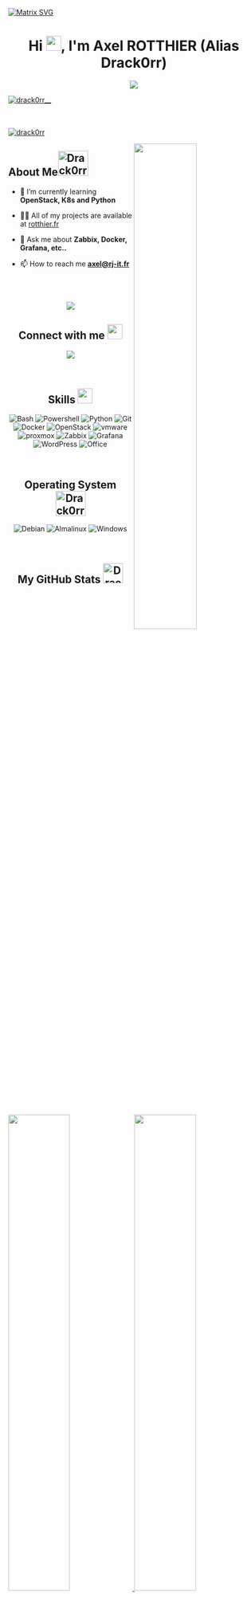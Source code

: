 [![Matrix SVG](https://raw.githubusercontent.com/rodrigograca31/rodrigograca31/master/matrix.svg)](https://www.youtube.com/watch?v=SDkAGkd4NLc) 

<h1 align="center">Hi <img src = "https://raw.githubusercontent.com/MartinHeinz/MartinHeinz/master/wave.gif" height="30">, I'm Axel ROTTHIER (Alias Drack0rr)</h1>
<p align="center">
  <a href="https://rotthier.fr"><img src="https://readme-typing-svg.herokuapp.com?center=true&vCenter=true&lines=A+passionate+IT+engineer+!"></a>
</p>

<a href="https://github.com/Drack0rr" target="blank">
<img src="https://img.shields.io/github/stars/Drack0rr?label=%E2%AD%90%20Github&style=for-the-badge" alt="drack0rr__" /></a>

 </br> </br>
 <a href="https://github.com/ryo-ma/github-profile-trophy"><img src="https://github-profile-trophy.vercel.app/?username=drack0rr&theme=gitdimmed&column=7&no-frame=true&no-bg=true" alt="drack0rr" /></a> 
</p>  

<img align="right" width="50%" alt="" src="https://img.papamica.com/logo/git_coding_animation.gif" />  
<h2> About Me<img src="https://media1.giphy.com/media/RifTnAQRz2mtH0EnZX/giphy.gif?cid=ecf05e473bwn2pq0626373ftybdehk7hpxh0s47uznvzr8uk&rid=giphy.gif&ct=s" alt="Drack0rr" height="50" width="60" /></h2>

- 🌱 I’m currently learning **OpenStack, K8s and Python**  
  
- 👨‍💻 All of my projects are available at [rotthier.fr](https://rotthier.fr)  
  
- 💬 Ask me about **Zabbix, Docker, Grafana, etc..**  
  
- 📫 How to reach me **axel@rj-it.fr**  
  

 </br></br>
 <p  align="center">
<img src="https://user-images.githubusercontent.com/73097560/115834477-dbab4500-a447-11eb-908a-139a6edaec5c.gif">             
<br>
<div align="center">
<h2> Connect with me <img src='https://raw.githubusercontent.com/ShahriarShafin/ShahriarShafin/main/Assets/handshake.gif' height="30"> </h2>

<a href="https://www.linkedin.com/in/axel-rotthier/"><img src="https://img.shields.io/badge/Axel-ROTTHIER-%230A66C2.svg?style=for-the-badge&logo=linkedin&logoColor=white"></a>

 </br>

<h2> Skills <img src = "https://media2.giphy.com/media/QssGEmpkyEOhBCb7e1/giphy.gif?cid=ecf05e47a0n3gi1bfqntqmob8g9aid1oyj2wr3ds3mg700bl&rid=giphy.gif"  height="30"> </h2>

![Bash](https://img.shields.io/badge/bash-%23CDCDCE.svg?style=for-the-badge&logo=gnubash&logoColor=1B1B1F)
![Powershell](https://img.shields.io/badge/powershell-%235391FE.svg?style=for-the-badge&logo=powershell&logoColor=1B1B1F)
![Python](https://img.shields.io/badge/python-%233570A0.svg?style=for-the-badge&logo=python&logoColor=FFE05D)
![Git](https://img.shields.io/badge/git-%23F05032.svg?style=for-the-badge&logo=git&logoColor=white)
![Docker](https://img.shields.io/badge/docker-%230db7ed.svg?style=for-the-badge&logo=docker&logoColor=white)
![OpenStack](https://img.shields.io/badge/openstack-%23ED1944.svg?style=for-the-badge&logo=openstack&logoColor=white)
![vmware](https://img.shields.io/badge/ESXi-%23607078.svg?style=for-the-badge&logo=vmware&logoColor=white)
![proxmox](https://img.shields.io/badge/proxmox-%23E57000.svg?style=for-the-badge&logo=proxmox&logoColor=white)
![Zabbix](https://img.shields.io/badge/zabbix-%23CC2936.svg?style=for-the-badge&logo=Zotero&logoColor=white)
![Grafana](https://img.shields.io/badge/grafana-%23F46800.svg?style=for-the-badge&logo=grafana&logoColor=white)
![WordPress](https://img.shields.io/badge/wordpress-%2321759B.svg?style=for-the-badge&logo=WordPress&logoColor=white)
![Office](https://img.shields.io/badge/office_suite-%23D83B01.svg?style=for-the-badge&logo=MicrosoftOffice&logoColor=white)
 
  </br>

  <h2> Operating System <img src = "https://media1.giphy.com/media/WFZvB7VIXBgiz3oDXE/giphy.gif?cid=ecf05e47o85shd30d0qgkajffwr0b06zj4dt9onfr4vnehqk&rid=giphy.gif&ct=s" alt="Drack0rr" height="50" width="60"> </h2>

![Debian](https://img.shields.io/badge/debian-%23A81D33.svg?style=for-the-badge&logo=Debian&logoColor=white)
![Almalinux](https://img.shields.io/badge/Almalinux-%2335BF5C.svg?style=for-the-badge&logo=Almalinux&logoColor=white)
![Windows](https://img.shields.io/badge/windows-%230078D6.svg?style=for-the-badge&logo=windows&logoColor=white)
 
 <br>

 <h2> My GitHub Stats <img src="https://media2.giphy.com/media/CwTvSiWflgCGKgz5eb/giphy.gif?cid=ecf05e472sy191foql0okctbjdxbwd3wcywx85il2swgzble&rid=giphy.gif&ct=s" alt="Drack0rr" width="40" height="40"/>  </h2>


<br/>
<p align="left">
  <a href="https://rotthier.fr/">
  <img width="49.5%" src="https://github-readme-stats.vercel.app/api?username=drack0rr&show_icons=true&locale=en&bg_color=0D1117&text_color=ffffff&hide_border=true" />
    <img width="49.5%" src="https://github-readme-streak-stats.herokuapp.com/?user=drack0rr&theme=dark&background=0D1117&hide_border=true" />
  </a>
</p>
<br>

[![Drack0rr Activity Graph](https://activity-graph.herokuapp.com/graph?username=Drack0rr&custom_title=Drack0rr's%20Contribution%20Graph&theme=react-dark&bg_color=0D1117&hide_border=true&line=58A6FF&point=58A6FF&color=A0BDFE)](https://rotthier.fr)


<br>
<img align="center" src="https://visitor-badge.glitch.me/badge?page_id=Drack0rr.Drack0rr" alt="Drack0rr" />
</div>
 